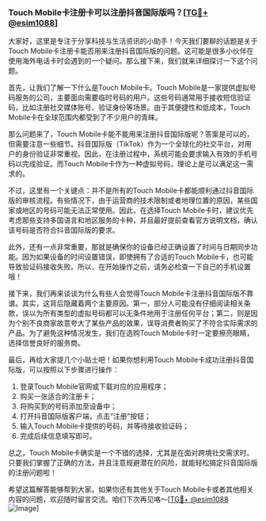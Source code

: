 ### Touch Mobile卡注册卡可以注册抖音国际版吗？[[TG💪+ @esim1088](https://t.me/s/esim1088)]

大家好，这里是专注于分享科技与生活资讯的小助手！今天我们要聊的话题是关于Touch Mobile卡注册卡能否用来注册抖音国际版的问题。这可能是很多小伙伴在使用海外电话卡时会遇到的一个疑问。那么接下来，我们就来详细探讨一下这个问题。

首先，让我们了解一下什么是Touch Mobile卡。Touch Mobile是一家提供虚拟号码服务的公司，主要面向需要临时号码的用户。这些号码通常用于接收短信验证码，比如注册社交媒体账号、验证身份等场景。由于其便捷性和低成本，Touch Mobile卡在全球范围内都受到了不少用户的青睐。

那么问题来了，Touch Mobile卡能不能用来注册抖音国际版呢？答案是可以的，但需要注意一些细节。抖音国际版（TikTok）作为一个全球化的社交平台，对用户的身份验证非常重视。因此，在注册过程中，系统可能会要求输入有效的手机号码以完成验证。而Touch Mobile卡作为一种虚拟号码，理论上是可以满足这一需求的。

不过，这里有一个关键点：并不是所有的Touch Mobile卡都能顺利通过抖音国际版的审核流程。有些情况下，由于运营商的技术限制或者地理位置的原因，某些国家或地区的号码可能无法正常使用。因此，在选择Touch Mobile卡时，建议优先考虑那些支持多国语言和地区服务的卡种，并且最好提前查看官方说明文档，确认该号码是否符合抖音国际版的要求。

此外，还有一点非常重要，那就是确保你的设备已经正确设置了时间与日期同步功能。因为如果设备的时间设置错误，即使拥有了合适的Touch Mobile卡，也可能导致验证码接收失败。所以，在开始操作之前，请务必检查一下自己的手机设置哦！

接下来，我们再来谈谈为什么有些人会觉得Touch Mobile卡注册抖音国际版不靠谱。其实，这背后隐藏着两个主要原因。第一，部分人可能没有仔细阅读相关条款，误以为所有类型的虚拟号码都可以无条件地用于注册任何平台；第二，则是因为个别不良商家故意夸大了某些产品的效果，误导消费者购买了不符合实际需求的产品。为了避免这种情况发生，我们在选购Touch Mobile卡时一定要擦亮眼睛，选择信誉良好的服务商。

最后，再给大家提几个小贴士吧！如果你想利用Touch Mobile卡成功注册抖音国际版，可以按照以下步骤进行操作：

1. 登录Touch Mobile官网或下载对应的应用程序；
2. 购买一张适合的注册卡；
3. 将购买到的号码添加至设备中；
4. 打开抖音国际版客户端，点击“注册”按钮；
5. 输入Touch Mobile卡提供的号码，并等待接收验证码；
6. 完成后续信息填写即可。

总之，Touch Mobile卡确实是一个不错的选择，尤其是在面对跨境社交需求时。只要我们掌握了正确的方法，并且注意规避潜在的风险，就能轻松搞定抖音国际版的注册问题啦！

希望这篇解答能够帮到大家。如果你还有其他关于Touch Mobile卡或者其他相关内容的问题，欢迎随时留言交流。咱们下次再见咯～[[TG💪+ @esim1088](https://t.me/s/esim1088) ![Image](https://i.postimg.cc/4NQfJmqS/Snipaste-2025-05-13-00-14-12.png)]